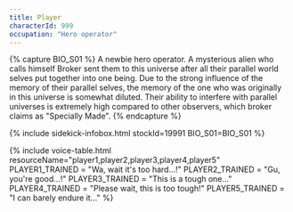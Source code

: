 ```yaml
---
title: Player
characterId: 999
occupation: "Hero operator"
---
```


{% capture BIO_S01 %}
A newbie hero operator. A mysterious alien who calls himself Broker sent them to this universe after all their parallel world selves put together into one being.
Due to the strong influence of the memory of their parallel selves, the memory of the one who was originally in this universe is somewhat diluted.
Their ability to interfere with parallel universes is extremely high compared to other observers, which broker claims as "Specially Made".
{% endcapture %}

{% include sidekick-infobox.html stockId=19991 BIO_S01=BIO_S01 %}

{% include voice-table.html resourceName="player1,player2,player3,player4,player5"
PLAYER1_TRAINED = "Wa, wait it's too hard…!"
PLAYER2_TRAINED = "Gu, you're good…!"
PLAYER3_TRAINED = "This is a tough one…"
PLAYER4_TRAINED = "Please wait, this is too tough!"
PLAYER5_TRAINED = "I can barely endure it…"
%}
